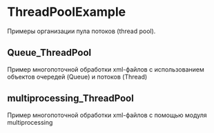 # ThreadPoolExample

Примеры организации пула потоков (thread pool).

## Queue_ThreadPool

Пример многопоточной обработки xml-файлов с использованием объектов очередей (Queue) и потоков (Thread)

## multiprocessing_ThreadPool

Пример многопоточной обработки xml-файлов с помощью модуля multiprocessing